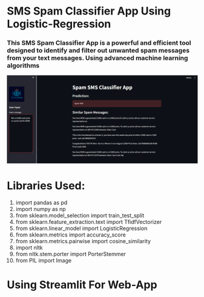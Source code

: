 # SMS Spam Classifier App Using Logistic-Regression  
  

### This SMS Spam Classifier App is a powerful and efficient tool designed to identify and filter out unwanted spam messages from your text messages. Using advanced machine learning algorithms  
  

![](https://github.com/SheikhEbadaBinAshraf/SMS-Spam-Classifier-App-Using-LogisticRegression/blob/main/SMS%20Spam%20Classifier%20App.png?raw=true)  
  

# Libraries Used:  
  

1. import pandas as pd
2. import numpy as np
3. from sklearn.model_selection import train_test_split
4. from sklearn.feature_extraction.text import TfidfVectorizer
5. from sklearn.linear_model import LogisticRegression
6. from sklearn.metrics import accuracy_score
7. from sklearn.metrics.pairwise import cosine_similarity
8. import nltk
9. from nltk.stem.porter import PorterStemmer
10. from PIL import Image
  
  

# Using Streamlit For Web-App  
